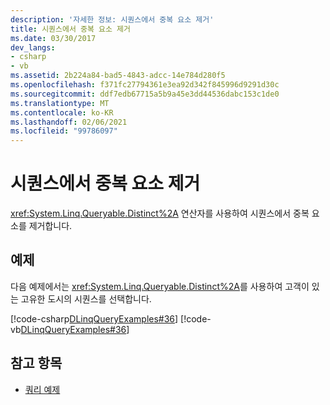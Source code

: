 ```yaml
---
description: '자세한 정보: 시퀀스에서 중복 요소 제거'
title: 시퀀스에서 중복 요소 제거
ms.date: 03/30/2017
dev_langs:
- csharp
- vb
ms.assetid: 2b224a84-bad5-4843-adcc-14e784d280f5
ms.openlocfilehash: f371fc27794361e3ea92d342f845996d9291d30c
ms.sourcegitcommit: ddf7edb67715a5b9a45e3dd44536dabc153c1de0
ms.translationtype: MT
ms.contentlocale: ko-KR
ms.lasthandoff: 02/06/2021
ms.locfileid: "99786097"
---
```

# <a name="eliminate-duplicate-elements-from-a-sequence"></a>시퀀스에서 중복 요소 제거

<xref:System.Linq.Queryable.Distinct%2A> 연산자를 사용하여 시퀀스에서 중복 요소를 제거합니다.  
  
## <a name="example"></a>예제  

 다음 예제에서는 <xref:System.Linq.Queryable.Distinct%2A>를 사용하여 고객이 있는 고유한 도시의 시퀀스를 선택합니다.  
  
 [!code-csharp[DLinqQueryExamples#36](../../../../../../samples/snippets/csharp/VS_Snippets_Data/DLinqQueryExamples/cs/Program.cs#36)]
 [!code-vb[DLinqQueryExamples#36](../../../../../../samples/snippets/visualbasic/VS_Snippets_Data/DLinqQueryExamples/vb/Module1.vb#36)]  
  
## <a name="see-also"></a>참고 항목

- [쿼리 예제](query-examples.md)

